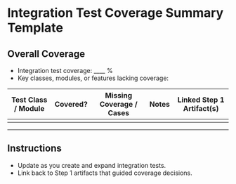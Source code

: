 # Integration Test Coverage Summary Template

## Overall Coverage

- Integration test coverage: ____ %
- Key classes, modules, or features lacking coverage:

| Test Class / Module       | Covered?  | Missing Coverage / Cases        | Notes                         | Linked Step 1 Artifact(s)        |
|--------------------------|-----------|---------------------------------|-------------------------------|---------------------------------|
|                          |           |                                 |                               |                                 |

---

## Instructions

- Update as you create and expand integration tests.
- Link back to Step 1 artifacts that guided coverage decisions.
